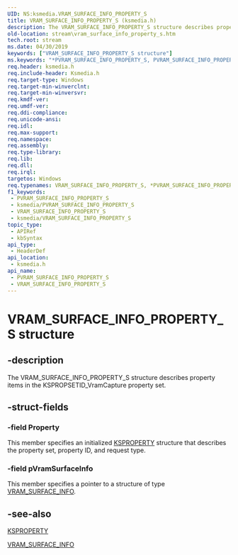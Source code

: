 ```yaml
---
UID: NS:ksmedia.VRAM_SURFACE_INFO_PROPERTY_S
title: VRAM_SURFACE_INFO_PROPERTY_S (ksmedia.h)
description: The VRAM_SURFACE_INFO_PROPERTY_S structure describes property items in the KSPROPSETID_VramCapture property set.
old-location: stream\vram_surface_info_property_s.htm
tech.root: stream
ms.date: 04/30/2019
keywords: ["VRAM_SURFACE_INFO_PROPERTY_S structure"]
ms.keywords: "*PVRAM_SURFACE_INFO_PROPERTY_S, PVRAM_SURFACE_INFO_PROPERTY_S, PVRAM_SURFACE_INFO_PROPERTY_S structure pointer [Streaming Media Devices], VRAM_SURFACE_INFO_PROPERTY_S, VRAM_SURFACE_INFO_PROPERTY_S structure [Streaming Media Devices], avstruct_f0149912-f7c6-4cf5-bc5e-107c03c7823f.xml, ksmedia/PVRAM_SURFACE_INFO_PROPERTY_S, ksmedia/VRAM_SURFACE_INFO_PROPERTY_S, stream.vram_surface_info_property_s"
req.header: ksmedia.h
req.include-header: Ksmedia.h
req.target-type: Windows
req.target-min-winverclnt: 
req.target-min-winversvr: 
req.kmdf-ver: 
req.umdf-ver: 
req.ddi-compliance: 
req.unicode-ansi: 
req.idl: 
req.max-support: 
req.namespace: 
req.assembly: 
req.type-library: 
req.lib: 
req.dll: 
req.irql: 
targetos: Windows
req.typenames: VRAM_SURFACE_INFO_PROPERTY_S, *PVRAM_SURFACE_INFO_PROPERTY_S
f1_keywords:
 - PVRAM_SURFACE_INFO_PROPERTY_S
 - ksmedia/PVRAM_SURFACE_INFO_PROPERTY_S
 - VRAM_SURFACE_INFO_PROPERTY_S
 - ksmedia/VRAM_SURFACE_INFO_PROPERTY_S
topic_type:
 - APIRef
 - kbSyntax
api_type:
 - HeaderDef
api_location:
 - ksmedia.h
api_name:
 - PVRAM_SURFACE_INFO_PROPERTY_S
 - VRAM_SURFACE_INFO_PROPERTY_S
---
```


# VRAM_SURFACE_INFO_PROPERTY_S structure


## -description

The VRAM_SURFACE_INFO_PROPERTY_S structure describes property items in the KSPROPSETID_VramCapture property set.

## -struct-fields

### -field Property

This member specifies an initialized <a href="/windows-hardware/drivers/stream/ksproperty-structure">KSPROPERTY</a> structure that describes the property set, property ID, and request type.

### -field pVramSurfaceInfo

This member specifies a pointer to a structure of type <a href="/windows-hardware/drivers/ddi/ksmedia/ns-ksmedia-vram_surface_info">VRAM_SURFACE_INFO</a>.

## -see-also

<a href="/windows-hardware/drivers/stream/ksproperty-structure">KSPROPERTY</a>



<a href="/windows-hardware/drivers/ddi/ksmedia/ns-ksmedia-vram_surface_info">VRAM_SURFACE_INFO</a>

